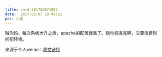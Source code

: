 ```yaml
---
title: card-201702071002
date:  2017-02-07 10:49:21
pos: 火星
---
```

贼你妈，每次系统大升之后，apache的配置就丢了。贼你妈库克啊，又要浪费时间配环境。 

来源于个人weibo：[原文链接](https://m.weibo.cn/status/EupfEDNqr?mblogid=EupfEDNqr)